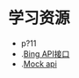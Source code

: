# 学习资源

- p?11
- .[Bing API接口](https://blog.csdn.net/xuaho0907/article/details/74393010)
- .[Mock api](https://jsonplaceholder.typicode.com/)
